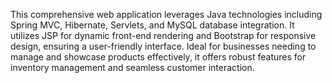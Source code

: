 This comprehensive web application leverages Java technologies including Spring MVC, Hibernate, Servlets, and MySQL database integration. It utilizes JSP for dynamic front-end rendering and Bootstrap for responsive design, ensuring a user-friendly interface. Ideal for businesses needing to manage and showcase products effectively, it offers robust features for inventory management and seamless customer interaction.
